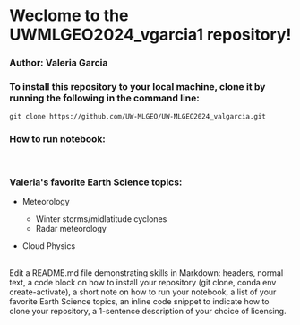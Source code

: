 # Weclome to the UWMLGEO2024_vgarcia1 repository!

### Author: Valeria Garcia
### To install this repository to your local machine, clone it by running the following in the command line:

```git clone https://github.com/UW-MLGEO/UW-MLGEO2024_valgarcia.git```

### How to run notebook:

<br>

### Valeria's favorite Earth Science topics:

* Meteorology
  * Winter storms/midlatitude cyclones
  * Radar meteorology
    
* Cloud Physics


<br>
Edit a README.md file demonstrating skills in Markdown: headers, normal text, a code block on how to install your repository (git clone, conda env create-activate), a short note on how to run your notebook, a list of your favorite Earth Science topics, an inline code snippet to indicate how to clone your repository, a 1-sentence description of your choice of licensing.
